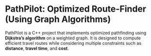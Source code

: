 # PathPilot: Optimized Route-Finder (Using Graph Algorithms)

PathPilot is a C++ project that implements optimized pathfinding using **Dijkstra’s algorithm** on a weighted graph. It is designed to compute efficient travel routes while considering multiple constraints such as **distance**, **travel time**, and **cost**.
